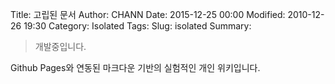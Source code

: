 Title: 고립된 문서
Author: CHANN
Date: 2015-12-25 00:00
Modified: 2010-12-26 19:30
Category: Isolated
Tags: 
Slug: isolated
Summary: 

> 개발중입니다.

Github Pages와 연동된 마크다운 기반의 실험적인 개인 위키입니다.